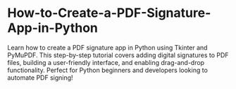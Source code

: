 # How-to-Create-a-PDF-Signature-App-in-Python
Learn how to create a PDF signature app in Python using Tkinter and PyMuPDF. This step-by-step tutorial covers adding digital signatures to PDF files, building a user-friendly interface, and enabling drag-and-drop functionality. Perfect for Python beginners and developers looking to automate PDF signing!

